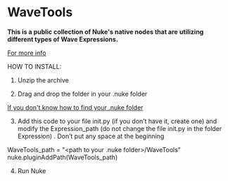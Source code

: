 # WaveTools

**This is a public collection of Nuke's native nodes that are**
**utilizing different types of Wave Expressions.**

[For more info](https://www.gatimedia.co.uk/wave-expression-tools)

HOW TO INSTALL:
1. Unzip the archive
  
2. Drag and drop the folder in your .nuke folder
  
[If you don't know how to find your .nuke folder](hhttps://support.foundry.com/hc/en-us/articles/207271649-Q100048-Nuke-Directory-Locations)

3. Add this code to your file init.py (if you don’t have it, create one) and modify the Expression_path (do not change the file init.py in the folder Expression) . Don’t put any space at the beginning

WaveTools_path = "<path to your .nuke folder>/WaveTools"
nuke.pluginAddPath(WaveTools_path)

4. Run Nuke
